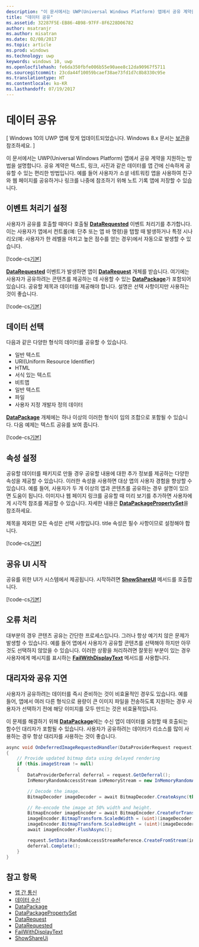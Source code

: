 ```yaml
---
description: "이 문서에서는 UWP(Universal Windows Platform) 앱에서 공유 계약을 지원하는 방법을 설명합니다."
title: "데이터 공유"
ms.assetid: 32287F5E-EB86-4B98-97FF-8F6228D06782
author: msatranjr
ms.author: misatran
ms.date: 02/08/2017
ms.topic: article
ms.prod: windows
ms.technology: uwp
keywords: windows 10, uwp
ms.openlocfilehash: fe6da350fbfe006b55e90aee8c12da90967f5711
ms.sourcegitcommit: 23cda44f10059bcaef38ae73fd1d7c8b8330c95e
ms.translationtype: HT
ms.contentlocale: ko-KR
ms.lasthandoff: 07/19/2017
---
```

# <a name="share-data"></a>데이터 공유

\[ Windows 10의 UWP 앱에 맞게 업데이트되었습니다. Windows 8.x 문서는 [보관](http://go.microsoft.com/fwlink/p/?linkid=619132)을 참조하세요. \]

이 문서에서는 UWP(Universal Windows Platform) 앱에서 공유 계약을 지원하는 방법을 설명합니다. 공유 계약은 텍스트, 링크, 사진과 같은 데이터를 앱 간에 신속하게 공유할 수 있는 편리한 방법입니다. 예를 들어 사용자가 소셜 네트워킹 앱을 사용하여 친구와 웹 페이지를 공유하거나 링크를 나중에 참조하기 위해 노트 기록 앱에 저장할 수 있습니다.

## <a name="set-up-an-event-handler"></a>이벤트 처리기 설정

사용자가 공유를 호출할 때마다 호출될 [**DataRequested**](https://msdn.microsoft.com/library/windows/apps/Windows.ApplicationModel.DataTransfer.DataTransferManager.DataRequested) 이벤트 처리기를 추가합니다. 이는 사용자가 앱에서 컨트롤(예: 단추 또는 앱 바 명령)을 탭할 때 발생하거나 특정 시나리오(예: 사용자가 한 레벨을 마치고 높은 점수를 얻는 경우)에서 자동으로 발생할 수 있습니다.

[!code-cs[기본](./code/share_data/cs/MainPage.xaml.cs#SnippetPrepareToShare)]

[**DataRequested**](https://msdn.microsoft.com/library/windows/apps/Windows.ApplicationModel.DataTransfer.DataTransferManager.DataRequested) 이벤트가 발생하면 앱이 [**DataRequest**](https://msdn.microsoft.com/library/windows/apps/Windows.ApplicationModel.DataTransfer.DataRequest) 개체를 받습니다. 여기에는 사용자가 공유하려는 콘텐츠를 제공하는 데 사용할 수 있는 [**DataPackage**](https://msdn.microsoft.com/library/windows/apps/Windows.ApplicationModel.DataTransfer.DataPackage)가 포함되어 있습니다. 공유할 제목과 데이터를 제공해야 합니다. 설명은 선택 사항이지만 사용하는 것이 좋습니다.

[!code-cs[기본](./code/share_data/cs/MainPage.xaml.cs#SnippetCreateRequest)]

## <a name="choose-data"></a>데이터 선택

다음과 같은 다양한 형식의 데이터를 공유할 수 있습니다.

-   일반 텍스트
-   URI(Uniform Resource Identifier)
-   HTML
-   서식 있는 텍스트
-   비트맵
-   일반 텍스트
-   파일
-   사용자 지정 개발자 정의 데이터

[**DataPackage**](https://msdn.microsoft.com/library/windows/apps/Windows.ApplicationModel.DataTransfer.DataPackage) 개체에는 하나 이상의 이러한 형식이 임의 조합으로 포함될 수 있습니다. 다음 예제는 텍스트 공유를 보여 줍니다.

[!code-cs[기본](./code/share_data/cs/MainPage.xaml.cs#SnippetSetContent)]

## <a name="set-properties"></a>속성 설정

공유할 데이터를 패키지로 만들 경우 공유할 내용에 대한 추가 정보를 제공하는 다양한 속성을 제공할 수 있습니다. 이러한 속성을 사용하면 대상 앱의 사용자 경험을 향상할 수 있습니다. 예를 들어, 사용자가 두 개 이상의 앱과 콘텐츠를 공유하는 경우 설명이 있으면 도움이 됩니다. 이미지나 웹 페이지 링크를 공유할 때 미리 보기를 추가하면 사용자에게 시각적 참조를 제공할 수 있습니다. 자세한 내용은 [**DataPackagePropertySet**](https://msdn.microsoft.com/library/windows/apps/Windows.ApplicationModel.DataTransfer.DataPackagePropertySet)을 참조하세요.

제목을 제외한 모든 속성은 선택 사항입니다. title 속성은 필수 사항이므로 설정해야 합니다.

[!code-cs[기본](./code/share_data/cs/MainPage.xaml.cs#SnippetSetProperties)]

## <a name="launch-the-share-ui"></a>공유 UI 시작

공유를 위한 UI가 시스템에서 제공됩니다. 시작하려면 [**ShowShareUI**](https://msdn.microsoft.com/library/windows/apps/Windows.ApplicationModel.DataTransfer.DataTransferManager.ShowShareUI) 메서드를 호출합니다.

[!code-cs[기본](./code/share_data/cs/MainPage.xaml.cs#SnippetShowUI)]

## <a name="handle-errors"></a>오류 처리

대부분의 경우 콘텐츠 공유는 간단한 프로세스입니다. 그러나 항상 예기치 않은 문제가 발생할 수 있습니다. 예를 들어 앱에서 사용자가 공유할 콘텐츠를 선택해야 하지만 아무것도 선택하지 않았을 수 있습니다. 이러한 상황을 처리하려면 잘못된 부분이 있는 경우 사용자에게 메시지를 표시하는 [**FailWithDisplayText**](https://msdn.microsoft.com/library/windows/apps/Windows.ApplicationModel.DataTransfer.DataRequest.FailWithDisplayText(System.String)) 메서드를 사용합니다.

## <a name="delay-share-with-delegates"></a>대리자와 공유 지연

사용자가 공유하려는 데이터를 즉시 준비하는 것이 비효율적인 경우도 있습니다. 예를 들어, 앱에서 여러 다른 형식으로 용량이 큰 이미지 파일을 전송하도록 지원하는 경우 사용자가 선택하기 전에 해당 이미지를 모두 만드는 것은 비효율적입니다.

이 문제를 해결하기 위해 [**DataPackage**](https://msdn.microsoft.com/library/windows/apps/Windows.ApplicationModel.DataTransfer.DataPackage)에는 수신 앱이 데이터를 요청할 때 호출되는 함수인 대리자가 포함될 수 있습니다. 사용자가 공유하려는 데이터가 리소스를 많이 사용하는 경우 항상 대리자를 사용하는 것이 좋습니다.

<!-- For some reason, this snippet was inline in the WDCML topic. Suggest moving to VS project with rest of snippets. -->
```cs
async void OnDeferredImageRequestedHandler(DataProviderRequest request)
{
    // Provide updated bitmap data using delayed rendering
    if (this.imageStream != null)
    {
        DataProviderDeferral deferral = request.GetDeferral();
        InMemoryRandomAccessStream inMemoryStream = new InMemoryRandomAccessStream();

        // Decode the image.
        BitmapDecoder imageDecoder = await BitmapDecoder.CreateAsync(this.imageStream);

        // Re-encode the image at 50% width and height.
        BitmapEncoder imageEncoder = await BitmapEncoder.CreateForTranscodingAsync(inMemoryStream, imageDecoder);
        imageEncoder.BitmapTransform.ScaledWidth = (uint)(imageDecoder.OrientedPixelHeight * 0.5);
        imageEncoder.BitmapTransform.ScaledHeight = (uint)(imageDecoder.OrientedPixelHeight * 0.5);
        await imageEncoder.FlushAsync();

        request.SetData(RandomAccessStreamReference.CreateFromStream(inMemoryStream));
        deferral.Complete();
    }
}
```

## <a name="see-also"></a>참고 항목 

* [앱 간 통신](index.md)
* [데이터 수신](receive-data.md)
* [DataPackage](https://msdn.microsoft.com/library/windows/apps/windows.applicationmodel.datatransfer.datapackage.aspx)
* [DataPackagePropertySet](https://msdn.microsoft.com/library/windows/apps/windows.applicationmodel.datatransfer.datapackagepropertyset.aspx)
* [DataRequest](https://msdn.microsoft.com/library/windows/apps/windows.applicationmodel.datatransfer.datarequest.aspx)
* [DataRequested](https://msdn.microsoft.com/library/windows/apps/windows.applicationmodel.datatransfer.datatransfermanager.datarequested.aspx)
* [FailWithDisplayText](https://msdn.microsoft.com/library/windows/apps/windows.applicationmodel.datatransfer.datarequest.failwithdisplaytext.aspx)
* [ShowShareUi](https://msdn.microsoft.com/library/windows/apps/windows.applicationmodel.datatransfer.datatransfermanager.showshareui.aspx)
 


